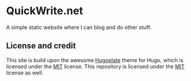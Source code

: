 # QuickWrite.net
A simple static website where I can blog and do other stuff.

## License and credit
This site is build upon the awesome [Hugoplate](https://github.com/zeon-studio/hugoplate/) theme for Hugo, which is licensed under the [MIT](https://github.com/zeon-studio/hugoplate/blob/main/LICENSE) license.
This repository is licensed under the [MIT](LICENSE) license as well.
